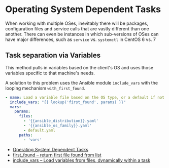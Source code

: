 # Operating System Dependent Tasks

When working with multiple OSes, inevitably there will be packages,
configuration files and service calls that are vastly different than one
another. There can even be instances in which sub-versions of OSes can have
major differences, such as `service` vs. `systemctl` in CentOS 6 vs. 7

## Task separation via Variables

This method pulls in variables based on the client's OS and uses those
variables specific to that machine's needs.

A solution to this problem uses the Ansible module `include_vars` with the
looping mechanism `with_first_found`.

```yaml
- name: Load a variable file based on the OS type, or a default if not found. Using free-form to specify the file.
  include_vars: "{{ lookup('first_found', params) }}"
  vars:
    params:
      files:
        - '{{ansible_distribution}}.yaml'
        - '{{ansible_os_family}}.yaml'
        - default.yaml
      paths:
        - 'vars'
```

* [Operating System Dependent Tasks](https://ansible-tips-and-tricks.readthedocs.io/en/latest/os-dependent-tasks/variables/)
* [first_found – return first file found from list](https://docs.ansible.com/ansible/latest/collections/ansible/builtin/first_found_lookup.html)
* [include_vars – Load variables from files, dynamically within a task](https://docs.ansible.com/ansible/latest/collections/ansible/builtin/include_vars_module.html)